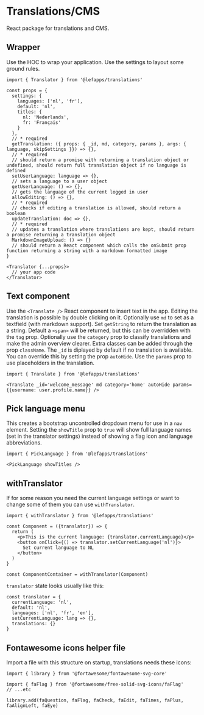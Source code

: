 # Translations/CMS

React package for translations and CMS.

## Wrapper

Use the HOC to wrap your application. Use the settings to layout some ground rules.

```JSX
import { Translator } from '@lefapps/translations'

const props = {
  settings: {
    languages: ['nl', 'fr'],
    default: 'nl',
    titles: {
      nl: 'Nederlands',
      fr: 'Français'
    }
  },
  // * required
  getTranslation: ({ props: { _id, md, category, params }, args: { language, skipSettings }}) => {},
  // * required
  // should return a promise with returning a translation object or undefined, should return full translation object if no language is defined
  setUserLanguage: language => {},
  // sets a language to a user object
  getUserLanguage: () => {},
  // gets the language of the current logged in user
  allowEditing: () => {},
  // * required
  // checks if editing a translation is allowed, should return a boolean
  updateTranslation: doc => {},
  // * required
  // updates a translation where translations are kept, should return a promise returning a translation object
  MarkdownImageUpload: () => {}
  // should return a React component which calls the onSubmit prop function returning a string with a markdown formatted image
}

<Translator {...props}>
  // your app code
</Translator>
```

## Text component

Use the `<Translate />` React component to insert text in the app. Editing the translation is possible by double clicking on it. Optionally use `md` to set as a textfield (with markdown support). Set `getString` to return the translation as a string. Default a `<span>` will be returned, but this can be overridden with the `tag` prop. Optionally use the `category` prop to classify translations and make the admin overview clearer. Extra classes can be added through the prop `className`. The `_id` is diplayed by default if no translation is available. You can override this by setting the prop `autoHide`. Use the `params` prop to use placeholders in the translation.

```JSX
import { Translate } from '@lefapps/translations'

<Translate _id='welcome_message' md category='home' autoHide params={{username: user.profile.name}} />
```

## Pick language menu

This creates a bootstrap uncontrolled dropdown menu for use in a `nav` element. Setting the `showTitle` prop to `true` will show full language names (set in the translator settings) instead of showing a flag icon and language abbreviations.

```JSX
import { PickLanguage } from '@lefapps/translations'

<PickLanguage showTitles />
```

## withTranslator

If for some reason you need the current language settings or want to change some of them you can use `withTranslator`.

```JSX
import { withTranslator } from '@lefapps/translations'

const Component = ({translator}) => {
  return (
    <p>This is the current language: {translator.currentLanguage}</p>
    <button onClick={() => translator.setCurrentLanguage('nl')}>
      Set current language to NL
    </button>
  )
}

const ComponentContainer = withTranslator(Component)
```

`translator` state looks usually like this:
```JS
const translator = {
  currentLanguage: 'nl',
  default: 'nl',
  languages: ['nl', 'fr', 'en'],
  setCurrentLanguage: lang => {},
  translations: {}
}
```

## Fontawesome icons helper file

Import a file with this structure on startup, translations needs these icons:

```JS
import { library } from '@fortawesome/fontawesome-svg-core'

import { faFlag } from '@fortawesome/free-solid-svg-icons/faFlag'
// ...etc

library.add(faQuestion, faFlag, faCheck, faEdit, faTimes, faPlus, faAlignLeft, faEye)
```
